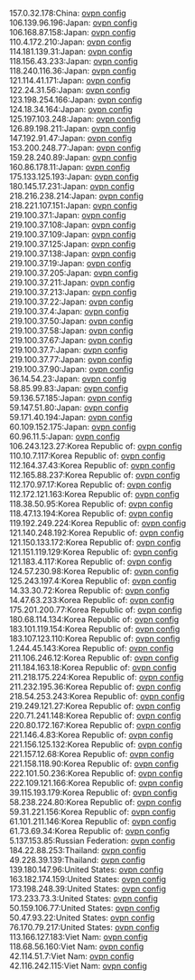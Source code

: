 157.0.32.178:China: [ovpn config](vpn/157_0_32_178.ovpn)  
106.139.96.196:Japan: [ovpn config](vpn/106_139_96_196.ovpn)  
106.168.87.158:Japan: [ovpn config](vpn/106_168_87_158.ovpn)  
110.4.172.210:Japan: [ovpn config](vpn/110_4_172_210.ovpn)  
114.181.139.31:Japan: [ovpn config](vpn/114_181_139_31.ovpn)  
118.156.43.233:Japan: [ovpn config](vpn/118_156_43_233.ovpn)  
118.240.116.36:Japan: [ovpn config](vpn/118_240_116_36.ovpn)  
121.114.41.171:Japan: [ovpn config](vpn/121_114_41_171.ovpn)  
122.24.31.56:Japan: [ovpn config](vpn/122_24_31_56.ovpn)  
123.198.254.166:Japan: [ovpn config](vpn/123_198_254_166.ovpn)  
124.18.34.164:Japan: [ovpn config](vpn/124_18_34_164.ovpn)  
125.197.103.248:Japan: [ovpn config](vpn/125_197_103_248.ovpn)  
126.89.198.211:Japan: [ovpn config](vpn/126_89_198_211.ovpn)  
147.192.91.47:Japan: [ovpn config](vpn/147_192_91_47.ovpn)  
153.200.248.77:Japan: [ovpn config](vpn/153_200_248_77.ovpn)  
159.28.240.89:Japan: [ovpn config](vpn/159_28_240_89.ovpn)  
160.86.178.11:Japan: [ovpn config](vpn/160_86_178_11.ovpn)  
175.133.125.193:Japan: [ovpn config](vpn/175_133_125_193.ovpn)  
180.145.17.231:Japan: [ovpn config](vpn/180_145_17_231.ovpn)  
218.216.238.214:Japan: [ovpn config](vpn/218_216_238_214.ovpn)  
218.221.107.151:Japan: [ovpn config](vpn/218_221_107_151.ovpn)  
219.100.37.1:Japan: [ovpn config](vpn/219_100_37_1.ovpn)  
219.100.37.108:Japan: [ovpn config](vpn/219_100_37_108.ovpn)  
219.100.37.109:Japan: [ovpn config](vpn/219_100_37_109.ovpn)  
219.100.37.125:Japan: [ovpn config](vpn/219_100_37_125.ovpn)  
219.100.37.138:Japan: [ovpn config](vpn/219_100_37_138.ovpn)  
219.100.37.19:Japan: [ovpn config](vpn/219_100_37_19.ovpn)  
219.100.37.205:Japan: [ovpn config](vpn/219_100_37_205.ovpn)  
219.100.37.211:Japan: [ovpn config](vpn/219_100_37_211.ovpn)  
219.100.37.213:Japan: [ovpn config](vpn/219_100_37_213.ovpn)  
219.100.37.22:Japan: [ovpn config](vpn/219_100_37_22.ovpn)  
219.100.37.4:Japan: [ovpn config](vpn/219_100_37_4.ovpn)  
219.100.37.50:Japan: [ovpn config](vpn/219_100_37_50.ovpn)  
219.100.37.58:Japan: [ovpn config](vpn/219_100_37_58.ovpn)  
219.100.37.67:Japan: [ovpn config](vpn/219_100_37_67.ovpn)  
219.100.37.7:Japan: [ovpn config](vpn/219_100_37_7.ovpn)  
219.100.37.77:Japan: [ovpn config](vpn/219_100_37_77.ovpn)  
219.100.37.90:Japan: [ovpn config](vpn/219_100_37_90.ovpn)  
36.14.54.23:Japan: [ovpn config](vpn/36_14_54_23.ovpn)  
58.85.99.83:Japan: [ovpn config](vpn/58_85_99_83.ovpn)  
59.136.57.185:Japan: [ovpn config](vpn/59_136_57_185.ovpn)  
59.147.51.80:Japan: [ovpn config](vpn/59_147_51_80.ovpn)  
59.171.40.194:Japan: [ovpn config](vpn/59_171_40_194.ovpn)  
60.109.152.175:Japan: [ovpn config](vpn/60_109_152_175.ovpn)  
60.96.11.5:Japan: [ovpn config](vpn/60_96_11_5.ovpn)  
106.243.123.27:Korea Republic of: [ovpn config](vpn/106_243_123_27.ovpn)  
110.10.7.117:Korea Republic of: [ovpn config](vpn/110_10_7_117.ovpn)  
112.164.37.43:Korea Republic of: [ovpn config](vpn/112_164_37_43.ovpn)  
112.165.88.237:Korea Republic of: [ovpn config](vpn/112_165_88_237.ovpn)  
112.170.97.17:Korea Republic of: [ovpn config](vpn/112_170_97_17.ovpn)  
112.172.121.163:Korea Republic of: [ovpn config](vpn/112_172_121_163.ovpn)  
118.38.50.95:Korea Republic of: [ovpn config](vpn/118_38_50_95.ovpn)  
118.47.13.194:Korea Republic of: [ovpn config](vpn/118_47_13_194.ovpn)  
119.192.249.224:Korea Republic of: [ovpn config](vpn/119_192_249_224.ovpn)  
121.140.248.192:Korea Republic of: [ovpn config](vpn/121_140_248_192.ovpn)  
121.150.133.172:Korea Republic of: [ovpn config](vpn/121_150_133_172.ovpn)  
121.151.119.129:Korea Republic of: [ovpn config](vpn/121_151_119_129.ovpn)  
121.183.4.117:Korea Republic of: [ovpn config](vpn/121_183_4_117.ovpn)  
124.57.230.98:Korea Republic of: [ovpn config](vpn/124_57_230_98.ovpn)  
125.243.197.4:Korea Republic of: [ovpn config](vpn/125_243_197_4.ovpn)  
14.33.30.72:Korea Republic of: [ovpn config](vpn/14_33_30_72.ovpn)  
14.47.63.233:Korea Republic of: [ovpn config](vpn/14_47_63_233.ovpn)  
175.201.200.77:Korea Republic of: [ovpn config](vpn/175_201_200_77.ovpn)  
180.68.114.134:Korea Republic of: [ovpn config](vpn/180_68_114_134.ovpn)  
183.101.119.154:Korea Republic of: [ovpn config](vpn/183_101_119_154.ovpn)  
183.107.123.110:Korea Republic of: [ovpn config](vpn/183_107_123_110.ovpn)  
1.244.45.143:Korea Republic of: [ovpn config](vpn/1_244_45_143.ovpn)  
211.106.246.12:Korea Republic of: [ovpn config](vpn/211_106_246_12.ovpn)  
211.184.163.18:Korea Republic of: [ovpn config](vpn/211_184_163_18.ovpn)  
211.218.175.224:Korea Republic of: [ovpn config](vpn/211_218_175_224.ovpn)  
211.232.195.36:Korea Republic of: [ovpn config](vpn/211_232_195_36.ovpn)  
218.54.253.243:Korea Republic of: [ovpn config](vpn/218_54_253_243.ovpn)  
219.249.121.27:Korea Republic of: [ovpn config](vpn/219_249_121_27.ovpn)  
220.71.241.148:Korea Republic of: [ovpn config](vpn/220_71_241_148.ovpn)  
220.80.172.167:Korea Republic of: [ovpn config](vpn/220_80_172_167.ovpn)  
221.146.4.83:Korea Republic of: [ovpn config](vpn/221_146_4_83.ovpn)  
221.156.125.132:Korea Republic of: [ovpn config](vpn/221_156_125_132.ovpn)  
221.157.12.68:Korea Republic of: [ovpn config](vpn/221_157_12_68.ovpn)  
221.158.118.90:Korea Republic of: [ovpn config](vpn/221_158_118_90.ovpn)  
222.101.50.236:Korea Republic of: [ovpn config](vpn/222_101_50_236.ovpn)  
222.109.121.166:Korea Republic of: [ovpn config](vpn/222_109_121_166.ovpn)  
39.115.193.179:Korea Republic of: [ovpn config](vpn/39_115_193_179.ovpn)  
58.238.224.80:Korea Republic of: [ovpn config](vpn/58_238_224_80.ovpn)  
59.31.221.156:Korea Republic of: [ovpn config](vpn/59_31_221_156.ovpn)  
61.101.211.146:Korea Republic of: [ovpn config](vpn/61_101_211_146.ovpn)  
61.73.69.34:Korea Republic of: [ovpn config](vpn/61_73_69_34.ovpn)  
5.137.153.85:Russian Federation: [ovpn config](vpn/5_137_153_85.ovpn)  
184.22.88.253:Thailand: [ovpn config](vpn/184_22_88_253.ovpn)  
49.228.39.139:Thailand: [ovpn config](vpn/49_228_39_139.ovpn)  
139.180.147.96:United States: [ovpn config](vpn/139_180_147_96.ovpn)  
163.182.174.159:United States: [ovpn config](vpn/163_182_174_159.ovpn)  
173.198.248.39:United States: [ovpn config](vpn/173_198_248_39.ovpn)  
173.233.73.3:United States: [ovpn config](vpn/173_233_73_3.ovpn)  
50.159.106.77:United States: [ovpn config](vpn/50_159_106_77.ovpn)  
50.47.93.22:United States: [ovpn config](vpn/50_47_93_22.ovpn)  
76.170.79.217:United States: [ovpn config](vpn/76_170_79_217.ovpn)  
113.166.127.183:Viet Nam: [ovpn config](vpn/113_166_127_183.ovpn)  
118.68.56.160:Viet Nam: [ovpn config](vpn/118_68_56_160.ovpn)  
42.114.51.7:Viet Nam: [ovpn config](vpn/42_114_51_7.ovpn)  
42.116.242.115:Viet Nam: [ovpn config](vpn/42_116_242_115.ovpn)  
